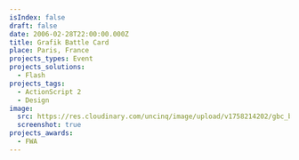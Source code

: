 ```yaml
---
isIndex: false
draft: false
date: 2006-02-28T22:00:00.000Z
title: Grafik Battle Card
place: Paris, France
projects_types: Event
projects_solutions:
  - Flash
projects_tags:
  - ActionScript 2
  - Design
image:
  src: https://res.cloudinary.com/uncinq/image/upload/v1758214202/gbc_bh1fvy.jpg
  screenshot: true
projects_awards:
  - FWA
---
```

